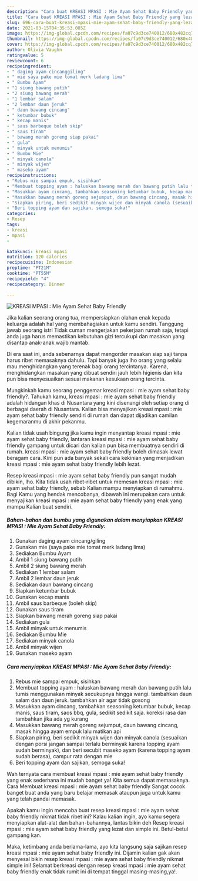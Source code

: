 ```yaml
---
description: "Cara buat KREASI MPASI : Mie Ayam Sehat Baby Friendly yang lezat Untuk Jualan"
title: "Cara buat KREASI MPASI : Mie Ayam Sehat Baby Friendly yang lezat Untuk Jualan"
slug: 696-cara-buat-kreasi-mpasi-mie-ayam-sehat-baby-friendly-yang-lezat-untuk-jualan
date: 2021-03-15T04:35:53.085Z
image: https://img-global.cpcdn.com/recipes/fa07c9d3ce740012/680x482cq70/kreasi-mpasi-mie-ayam-sehat-baby-friendly-foto-resep-utama.jpg
thumbnail: https://img-global.cpcdn.com/recipes/fa07c9d3ce740012/680x482cq70/kreasi-mpasi-mie-ayam-sehat-baby-friendly-foto-resep-utama.jpg
cover: https://img-global.cpcdn.com/recipes/fa07c9d3ce740012/680x482cq70/kreasi-mpasi-mie-ayam-sehat-baby-friendly-foto-resep-utama.jpg
author: Olivia Vaughn
ratingvalue: 5
reviewcount: 6
recipeingredient:
- " daging ayam cincanggiling"
- " mie saya pake mie tomat merk ladang lima"
- " Bumbu Ayam"
- "1 siung bawang putih"
- "2 siung bawang merah"
- "1 lembar salam"
- "2 lembar daun jeruk"
- " daun bawang cincang"
- " ketumbar bubuk"
- " kecap manis"
- " saus barbeque boleh skip"
- " saus tiram"
- " bawang merah goreng siap pakai"
- " gula"
- " minyak untuk menumis"
- " Bumbu Mie"
- " minyak canola"
- " minyak wijen"
- " maseko ayam"
recipeinstructions:
- "Rebus mie sampai empuk, sisihkan"
- "Membuat topping ayam : haluskan bawang merah dan bawang putih lalu tumis menggunakan minyak secukupnya hingga wangi. tambahkan daun salam dan daun jeruk. tambahkan air agar tidak gosong"
- "Masukkan ayam cincang, tambahkan seasoning ketumbar bubuk, kecap manis, saus tiram, saos bbq, gula, sedikit sedikit saja. koreksi rasa dan tambahkan jika ada yg kurang"
- "Masukkan bawang merah goreng sejumput, daun bawang cincang, masak hingga ayam empuk lalu matikan api"
- "Siapkan piring, beri sedikit minyak wijen dan minyak canola (sesuaikan dengan porsi jangan sampai terlalu berminyak karena topping ayam sudah berminyak), dan beri secubit maseko ayam (karena topping ayam sudah berasa), campur rata dengan mie"
- "Beri topping ayam dan sajikan, semoga suka!"
categories:
- Resep
tags:
- kreasi
- mpasi
- 

katakunci: kreasi mpasi  
nutrition: 120 calories
recipecuisine: Indonesian
preptime: "PT21M"
cooktime: "PT55M"
recipeyield: "4"
recipecategory: Dinner

---
```



![KREASI MPASI : Mie Ayam Sehat Baby Friendly](https://img-global.cpcdn.com/recipes/fa07c9d3ce740012/680x482cq70/kreasi-mpasi-mie-ayam-sehat-baby-friendly-foto-resep-utama.jpg)

Jika kalian seorang orang tua, mempersiapkan olahan enak kepada keluarga adalah hal yang membahagiakan untuk kamu sendiri. Tanggung jawab seorang istri Tidak cuman mengerjakan pekerjaan rumah saja, tetapi anda juga harus memastikan kebutuhan gizi tercukupi dan masakan yang disantap anak-anak wajib mantab.

Di era  saat ini, anda sebenarnya dapat mengorder masakan siap saji tanpa harus ribet memasaknya dahulu. Tapi banyak juga lho orang yang selalu mau menghidangkan yang terenak bagi orang tercintanya. Karena, menghidangkan masakan yang dibuat sendiri jauh lebih higienis dan kita pun bisa menyesuaikan sesuai makanan kesukaan orang tercinta. 



Mungkinkah kamu seorang penggemar kreasi mpasi : mie ayam sehat baby friendly?. Tahukah kamu, kreasi mpasi : mie ayam sehat baby friendly adalah hidangan khas di Nusantara yang kini disenangi oleh setiap orang di berbagai daerah di Nusantara. Kalian bisa menyajikan kreasi mpasi : mie ayam sehat baby friendly sendiri di rumah dan dapat dijadikan camilan kegemaranmu di akhir pekanmu.

Kalian tidak usah bingung jika kamu ingin menyantap kreasi mpasi : mie ayam sehat baby friendly, lantaran kreasi mpasi : mie ayam sehat baby friendly gampang untuk dicari dan kalian pun bisa membuatnya sendiri di rumah. kreasi mpasi : mie ayam sehat baby friendly boleh dimasak lewat beragam cara. Kini pun ada banyak sekali cara kekinian yang menjadikan kreasi mpasi : mie ayam sehat baby friendly lebih lezat.

Resep kreasi mpasi : mie ayam sehat baby friendly pun sangat mudah dibikin, lho. Kita tidak usah ribet-ribet untuk memesan kreasi mpasi : mie ayam sehat baby friendly, sebab Kalian mampu menyiapkan di rumahmu. Bagi Kamu yang hendak mencobanya, dibawah ini merupakan cara untuk menyajikan kreasi mpasi : mie ayam sehat baby friendly yang enak yang mampu Kalian buat sendiri.

<!--inarticleads1-->

##### Bahan-bahan dan bumbu yang digunakan dalam menyiapkan KREASI MPASI : Mie Ayam Sehat Baby Friendly:

1. Gunakan  daging ayam cincang/giling
1. Gunakan  mie (saya pake mie tomat merk ladang lima)
1. Sediakan  Bumbu Ayam
1. Ambil 1 siung bawang putih
1. Ambil 2 siung bawang merah
1. Sediakan 1 lembar salam
1. Ambil 2 lembar daun jeruk
1. Sediakan  daun bawang cincang
1. Siapkan  ketumbar bubuk
1. Gunakan  kecap manis
1. Ambil  saus barbeque (boleh skip)
1. Gunakan  saus tiram
1. Siapkan  bawang merah goreng siap pakai
1. Sediakan  gula
1. Ambil  minyak untuk menumis
1. Sediakan  Bumbu Mie
1. Sediakan  minyak canola
1. Ambil  minyak wijen
1. Gunakan  maseko ayam




<!--inarticleads2-->

##### Cara menyiapkan KREASI MPASI : Mie Ayam Sehat Baby Friendly:

1. Rebus mie sampai empuk, sisihkan
1. Membuat topping ayam : haluskan bawang merah dan bawang putih lalu tumis menggunakan minyak secukupnya hingga wangi. tambahkan daun salam dan daun jeruk. tambahkan air agar tidak gosong
1. Masukkan ayam cincang, tambahkan seasoning ketumbar bubuk, kecap manis, saus tiram, saos bbq, gula, sedikit sedikit saja. koreksi rasa dan tambahkan jika ada yg kurang
1. Masukkan bawang merah goreng sejumput, daun bawang cincang, masak hingga ayam empuk lalu matikan api
1. Siapkan piring, beri sedikit minyak wijen dan minyak canola (sesuaikan dengan porsi jangan sampai terlalu berminyak karena topping ayam sudah berminyak), dan beri secubit maseko ayam (karena topping ayam sudah berasa), campur rata dengan mie
1. Beri topping ayam dan sajikan, semoga suka!




Wah ternyata cara membuat kreasi mpasi : mie ayam sehat baby friendly yang enak sederhana ini mudah banget ya! Kita semua dapat memasaknya. Cara Membuat kreasi mpasi : mie ayam sehat baby friendly Sangat cocok banget buat anda yang baru belajar memasak ataupun juga untuk kamu yang telah pandai memasak.

Apakah kamu ingin mencoba buat resep kreasi mpasi : mie ayam sehat baby friendly nikmat tidak ribet ini? Kalau kalian ingin, ayo kamu segera menyiapkan alat-alat dan bahan-bahannya, lantas bikin deh Resep kreasi mpasi : mie ayam sehat baby friendly yang lezat dan simple ini. Betul-betul gampang kan. 

Maka, ketimbang anda berlama-lama, ayo kita langsung saja sajikan resep kreasi mpasi : mie ayam sehat baby friendly ini. Dijamin kalian gak akan menyesal bikin resep kreasi mpasi : mie ayam sehat baby friendly nikmat simple ini! Selamat berkreasi dengan resep kreasi mpasi : mie ayam sehat baby friendly enak tidak rumit ini di tempat tinggal masing-masing,ya!.

